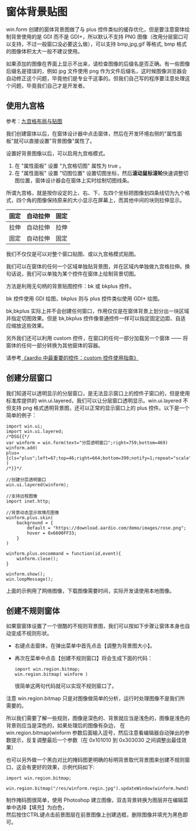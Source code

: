 # 窗体背景贴图

win.form 创建的窗体背景图做了与 plus 控件类似的缓存优化，但是要注意窗体绘制背景使用的是 GDI 而不是 GDI+，所以默认不支持 PNG 图像（改用分层窗口可以支持，不过一般窗口没必要这么做），可以支持 bmp,jpg,gif 等格式, bmp 格式的图像体积太大一般不建议使用。  
  
如果添加的图像在界面上显示不出来，请检查图像的后缀名是否正确。有一些图像后缀名是错误的，例如 jpg 文件使用 png 作为文件后缀名，这时候图像浏览器会自动修正这个问题，毕竟他们是专业干这事的。但我们自己写的程序要注意处理这个问题，毕竟我们自己才是开发者。

## 使用九宫格  

参考：[九宫格布局与贴图](nine-grid.md)

我们创建窗体以后，在窗体设计器中点击窗体，然后在开发环境右侧的"属性面板"就可以直接设置"背景图像"属性了。

设置好背景图像以后，可以启用九宫格模式。

1. 在 "属性面板" 设置 "九宫格切图" 属性为 true 。
2. 在 "属性面板" 设置 "切图位置" 设置切图坐标，然后**滚动鼠标滚轮**快速调整切图位置，窗体设计器会在窗体上实时绘制切图线条。
 
所谓九宫格，就是按你设定的上、右、下、左四个坐标把图像划四条线切为九个格式，四个角的图像保持原来的大小显示在屏幕上，而其他中间的块则拉伸显示。  
 
| 固定 | 自动拉伸 | 固定 |  
|------|---------|-----|  
| 拉伸 | 自动拉伸 | 拉伸 |  
| 固定 | 自动拉伸 | 固定 |  

我们不仅仅是可以对整个窗口贴图、或以九宫格模式贴图。

我们可以在窗体的任何一个区域单独贴背景图，并在区域内单独做九宫格拉伸。换句话说，我们可以单独为某个控件在窗体上绘制背景切图。

方法是利用无句柄的背景贴图控件：bk 或 bkplus 控件。

bk 控件使用 GDI 绘图，bkplus 则与 plus 控件类似使用 GDI+ 绘图。

bk,bkplus 实际上并不会创建任何窗口，作用仅仅是在窗体背景上划分出一块区域并指定切图效果。但是 bk,bkplus 控件像普通控件一样可以指定固定边距、自适应缩放这些效果。
  
另外我们还可以利用 custom 控件，在窗口的任何一部分加载另一个窗体 —— 将窗体的任何一部分转换为其他窗体的容器。  

请参考[《aardio 中最重要的控件：custom 控件使用指南》](ctrl/custom.md)  

## 创建分层窗口

我们知道可以透明显示的分层窗口，是无法显示窗口上的控件子窗口的，但是使用标准库提供的 win.ui.layered，我们可以让分层窗口透明显示。win.ui.layered 不但支持 png 格式透明背景图，还可以正常的显示窗口上的 plus 控件。以下是一个简单的例子：  

```aardio
import win.ui;
import win.ui.layered;
/*DSG{{*/
var winform = win.form(text="分层透明窗口";right=759;bottom=469)
winform.add(
plus={cls="plus";left=67;top=46;right=664;bottom=399;notify=1;repeat="scale";z=1}
)
/*}}*/

//创建分层透明窗口
win.ui.layered(winform);

//支持远程图像
import inet.http;

//背景动态显示玫瑰花图像
winform.plus.skin(
    background = {
        default = "https://download.aardio.com/demo/images/rose.png";
        hover = 0x6600FF33;
    }
)

winform.plus.oncommand = function(id,event){
    winform.close();
}

winform.show();
win.loopMessage();
```

上面的示例用了网络图像，下载图像需要时间，实际开发请使用本地图像。
  

## 创建不规则窗体  

如果窗窗体设置了一个很酷的不规则背景图，我们可以按如下步骤让窗体本身也自动变成不规则形状。  

- 右键点击窗体，在弹出菜单中首先点击【调整为背景图大小】。
- 再次在菜单中点击【创建不规则窗口】将会生成下面的代码：  

    ```aardio
    import win.region.bitmap;
    win.region.bitmap( winform )
    ```
    
    很简单这两句代码就可以实现不规则窗口了。  
  
注意 win.region.bitmap 只是对图像做简单的分析，运行时处理图像不是我们所需要的。

所以我们需要了解一些规则，图像是深色的、背景就应当是浅色的，图像是浅色的背景则应当是深色的，如果处理后的图像有杂边， 在 win.region.bitmap(winform 参数后面输入逗号，然后注意看编辑器自动弹出的参数提示，反复调整最后一个参数（在 0x101010 到 0x303030 之间调整出最佳效果）  
  
也可以另外做一个黑白对比的掩码图更明确的标明背景取代背景图来创建不规则窗口，这会有更好的效果，示例代码如下:

```aardio
import win.region.bitmap;  
    
win.region.bitmap("/res/winform.regin.jpg").updateWindow(winform.hwnd)
```
  
制作掩码图很简单，使用 Photoshop 建立图像，双击背景转换为图层并在编辑菜单中选择【填充】为白色，  
然后按住CTRL键点击前景图层在前景图像上创建选框，删除图像并填充为黑色即可。  
